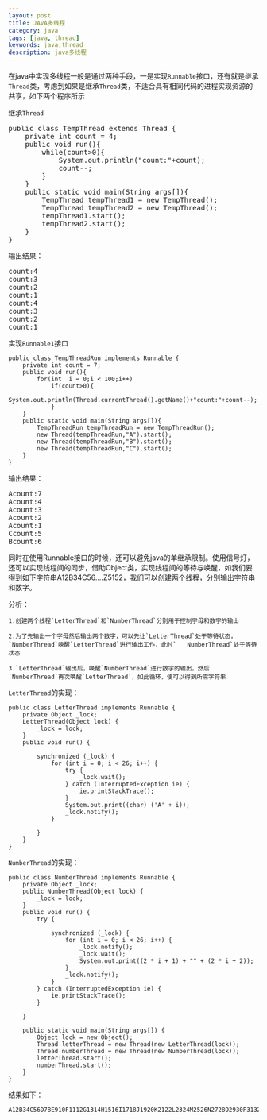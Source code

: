 ```yaml
---
layout: post
title: JAVA多线程
category: java
tags: [java, thread]
keywords: java,thread
description: java多线程
---
```


在java中实现多线程一般是通过两种手段，一是实现`Runnable`接口，还有就是继承`Thread`类，考虑到如果是继承`Thread`类，不适合具有相同代码的进程实现资源的共享，如下两个程序所示

继承`Thread`

<pre class="prettyprint linenums">
public class TempThread extends Thread {
    private int count = 4;
    public void run(){
        while(count>0){
            System.out.println("count:"+count);
            count--;
        }
    }
    public static void main(String args[]){
        TempThread tempThread1 = new TempThread();
        TempThread tempThread2 = new TempThread();
        tempThread1.start();
        tempThread2.start();
    }
}
</pre>

输出结果：
<pre class="prettyprint linenums">
count:4
count:3
count:2
count:1
count:4
count:3
count:2
count:1
</pre>

实现`Runnable1`接口

	public class TempThreadRun implements Runnable {
	    private int count = 7;
	    public void run(){
	        for(int  i = 0;i < 100;i++)
	            if(count>0){
	                System.out.println(Thread.currentThread().getName()+"count:"+count--);
	            }
	    }
	    public static void main(String args[]){
	        TempThreadRun tempThreadRun = new TempThreadRun();
	        new Thread(tempThreadRun,"A").start();
	        new Thread(tempThreadRun,"B").start();
	        new Thread(tempThreadRun,"C").start();
	    }
	}


输出结果：

<pre class="prettyprint linenums">
Acount:7
Acount:4
Acount:3
Acount:2
Acount:1
Ccount:5
Bcount:6
</pre>

同时在使用Runnable接口的时候，还可以避免java的单继承限制。使用信号灯，还可以实现线程间的同步，借助Object类，实现线程间的等待与唤醒，如我们要得到如下字符串A12B34C56....Z5152，我们可以创建两个线程，分别输出字符串和数字。

分析：

	1.创建两个线程`LetterThread`和`NumberThread`分别用于控制字母和数字的输出

	2.为了先输出一个字母然后输出两个数字，可以先让`LetterThread`处于等待状态，`NumberThread`唤醒`LetterThread`进行输出工作，此时`	NumberThread`处于等待状态

	3.`LetterThread`输出后，唤醒`NumberThread`进行数字的输出，然后`NumberThread`再次唤醒`LetterThread`，如此循环，便可以得到所需字符串

`LetterThread`的实现：

	public class LetterThread implements Runnable {
	    private Object _lock;
	    LetterThread(Object lock) {
	        _lock = lock;
	    }
	    public void run() {

	        synchronized (_lock) {
	            for (int i = 0; i < 26; i++) {
	                try {
	                    _lock.wait();
	                } catch (InterruptedException ie) {
	                    ie.printStackTrace();
	                }
	                System.out.print((char) ('A' + i));
	                _lock.notify();
	            }

	        }
	    }
	}

`NumberThread`的实现：

	public class NumberThread implements Runnable {
	    private Object _lock;
	    public NumberThread(Object lock) {
	        _lock = lock;
	    }
	    public void run() {
	        try {

	            synchronized (_lock) {
	                for (int i = 0; i < 26; i++) {
	                    _lock.notify();
	                    _lock.wait();
	                    System.out.print((2 * i + 1) + "" + (2 * i + 2));
	                }
	                _lock.notify();
	            }
	        } catch (InterruptedException ie) {
	            ie.printStackTrace();
	        }

	    }

	    public static void main(String args[]) {
	        Object lock = new Object();
	        Thread letterThread = new Thread(new LetterThread(lock));
	        Thread numberThread = new Thread(new NumberThread(lock));
	        letterThread.start();
	        numberThread.start();
	    }
	}

结果如下：

	A12B34C56D78E910F1112G1314H1516I1718J1920K2122L2324M2526N2728O2930P3132Q3334R3536S3738T3940U4142V4344W4546X4748Y4950Z5152